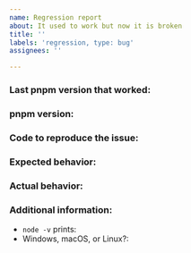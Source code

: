 ```yaml
---
name: Regression report
about: It used to work but now it is broken
title: ''
labels: 'regression, type: bug'
assignees: ''

---
```


### Last pnpm version that worked:

### pnpm version:

### Code to reproduce the issue:

### Expected behavior:

### Actual behavior:

### Additional information:

 - `node -v` prints:
 - Windows, macOS, or Linux?:
